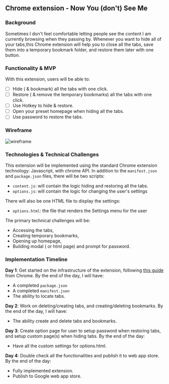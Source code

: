 ## Chrome extension - Now You (don't) See Me

### Background

Sometimes I don't feel comfortable letting people see the content I am currently browsing when they passing by. Whenever you want to hide all of your tabs,this Chrome extension will help you to close all the tabs, save them into a temporary bookmark folder, and restore them later with one button.

### Functionality & MVP

With this extension, users will be able to:

- [ ] Hide ( & bookmark) all the tabs with one click.
- [ ] Restore ( & remove the temporary bookmarks) all the tabs with one click.
- [ ] Use Hotkey to hide & restore.
- [ ] Open your preset homepage when hiding all the tabs.
- [ ] Use password to restore the tabs.

### Wireframe

![wireframe](wireframes/chrome.png)

### Technologies & Technical Challenges

This extension will be implemented using the standard Chrome extension technology: Javascript, with chrome API.  In addition to the `manifest.json` and `package.json` files, there will be two scripts:

- `content.js`: will contain the logic hiding and restoring all the tabs.
- `options.js`: will contain the logic for changing the user's settings

There will also be one HTML file to display the settings:

- `options.html`: the file that renders the Settings menu for the user

The primary technical challenges will be:

- Accessing the tabs,
- Creating temporary bookmarks,
- Opening up homepage,
- Building modal ( or html page) and prompt for password.

### Implementation Timeline

**Day 1**: Get started on the infrastructure of the extension, following <a href="https://developer.chrome.com/extensions/getstarted">this guide</a> from Chrome.  By the end of the day, I will have:

- A completed `package.json`
- A completed `manifest.json`
- The ability to locate tabs.

**Day 2**: Work on deleting/creating tabs, and creating/deleting bookmarks.  By the end of the day, I will have:

- The ability create and delete tabs and bookmarks.

**Day 3**: Create option page for user to setup password when restoring tabs, and setup custom page(s) when hiding tabs.  By the end of the day:

- Have all the custom settings for options.html.

**Day 4**: Double check all the functionalities and publish it to web app store. By the end of the day:

- Fully implemented extension.
- Publish to Google web app store.
